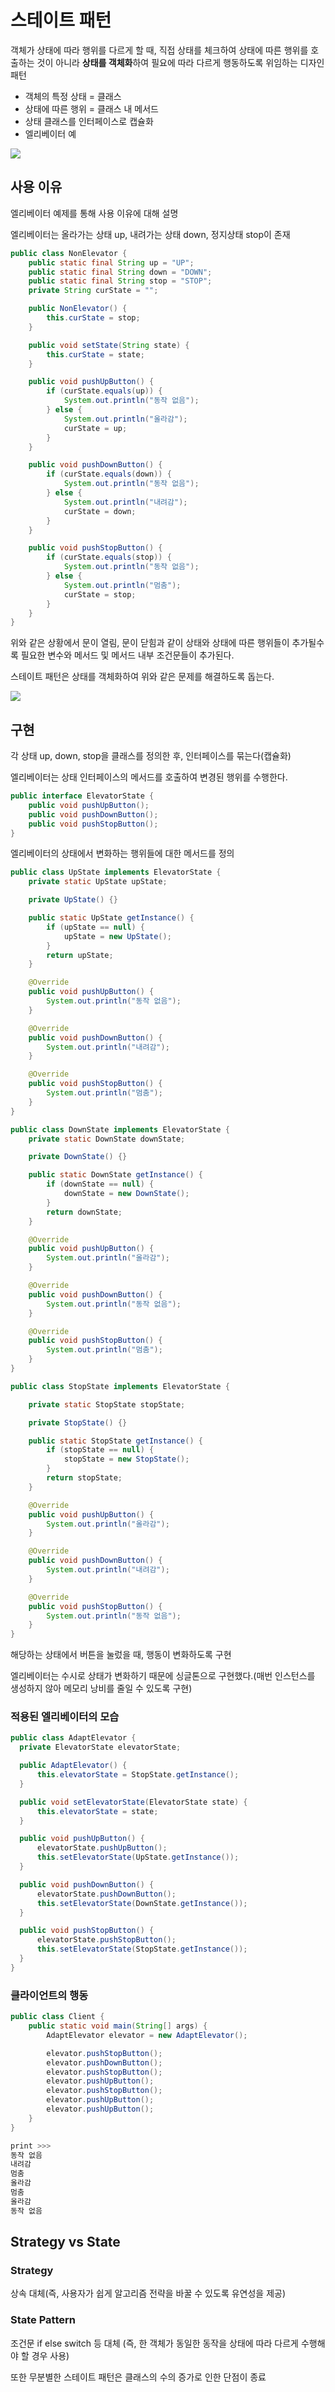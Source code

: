 # 스테이트 패턴

객체가 상태에 따라 행위를 다르게 할 때, 직접 상태를 체크하여 상태에 따른 행위를 호출하는 것이 아니라 **상태를 객체화**하여 필요에 따라 다르게 행동하도록 위임하는 디자인 패턴

- 객체의 특정 상태 = 클래스
- 상태에 따른 행위 = 클래스 내 메서드
- 상태 클래스를 인터페이스로 캡슐화
- 엘리베이터 예

![](https://velog.velcdn.com/images%2Fjinmin2216%2Fpost%2Fd253c3c3-9ed7-4830-9c5d-34f7edb9cd19%2F%E1%84%89%E1%85%A1%E1%86%BC%E1%84%90%E1%85%A2%20%E1%84%91%E1%85%A2%E1%84%90%E1%85%A5%E1%86%AB%20%E1%84%8B%E1%85%B5%E1%84%86%E1%85%B5%E1%84%8C%E1%85%B5.jpeg)

## 사용 이유
엘리베이터 예제를 통해 사용 이유에 대해 설명
  
엘리베이터는 올라가는 상태 up, 내려가는 상태 down, 정지상태 stop이 존재

```java
public class NonElevator {
    public static final String up = "UP";
    public static final String down = "DOWN";
    public static final String stop = "STOP";
    private String curState = "";

    public NonElevator() {
        this.curState = stop;
    }

    public void setState(String state) {
        this.curState = state;
    }

    public void pushUpButton() {
        if (curState.equals(up)) {
            System.out.println("동작 없음");
        } else {
            System.out.println("올라감");
            curState = up;
        }
    }

    public void pushDownButton() {
        if (curState.equals(down)) {
            System.out.println("동작 없음");
        } else {
            System.out.println("내려감");
            curState = down;
        }
    }

    public void pushStopButton() {
        if (curState.equals(stop)) {
            System.out.println("동작 없음");
        } else {
            System.out.println("멈춤");
            curState = stop;
        }
    }
}
```

위와 같은 상황에서 문이 열림, 문이 닫힘과 같이 상태와 상태에 따른 행위들이 추가될수록 필요한 변수와 메서드 및 메서드 내부 조건문들이 추가된다.
  
스테이트 패턴은 상태를 객체화하여 위와 같은 문제를 해결하도록 돕는다.

![](https://velog.velcdn.com/images%2Fjinmin2216%2Fpost%2Fa643a530-1dff-4663-bff2-2ba65cf5f6e2%2F%E1%84%89%E1%85%A1%E1%86%BC%E1%84%90%E1%85%A2%20%E1%84%91%E1%85%A2%E1%84%90%E1%85%A5%E1%86%AB%20%E1%84%8B%E1%85%B5%E1%84%86%E1%85%B5%E1%84%8C%E1%85%B52.png)

## 구현

각 상태 up, down, stop을 클래스를 정의한 후, 인터페이스를 묶는다(캡슐화)
  
엘리베이터는 상태 인터페이스의 메서드를 호출하여 변경된 행위를 수행한다.

```java
public interface ElevatorState {
    public void pushUpButton();
    public void pushDownButton();
    public void pushStopButton();
}
```

엘리베이터의 상태에서 변화하는 행위들에 대한 메서드를 정의

```java
public class UpState implements ElevatorState {
    private static UpState upState;

    private UpState() {}

    public static UpState getInstance() {
        if (upState == null) {
            upState = new UpState();
        }
        return upState;
    }

    @Override
    public void pushUpButton() {
        System.out.println("동작 없음");
    }

    @Override
    public void pushDownButton() {
        System.out.println("내려감");
    }

    @Override
    public void pushStopButton() {
        System.out.println("멈춤");
    }
}

```

```java
public class DownState implements ElevatorState {
    private static DownState downState;

    private DownState() {}

    public static DownState getInstance() {
        if (downState == null) {
            downState = new DownState();
        }
        return downState;
    }

    @Override
    public void pushUpButton() {
        System.out.println("올라감");
    }

    @Override
    public void pushDownButton() {
        System.out.println("동작 없음");
    }

    @Override
    public void pushStopButton() {
        System.out.println("멈춤");
    }
}
```

```java
public class StopState implements ElevatorState {

    private static StopState stopState;

    private StopState() {}

    public static StopState getInstance() {
        if (stopState == null) {
            stopState = new StopState();
        }
        return stopState;
    }

    @Override
    public void pushUpButton() {
        System.out.println("올라감");
    }

    @Override
    public void pushDownButton() {
        System.out.println("내려감");
    }

    @Override
    public void pushStopButton() {
        System.out.println("동작 없음");
    }
}
```

해당하는 상태에서 버튼을 눌렀을 때, 행동이 변화하도록 구현
  
엘리베이터는 수시로 상태가 변화하기 때문에 싱글톤으로 구현했다.(매번 인스턴스를 생성하지 않아 메모리 낭비를 줄일 수 있도록 구현)

### 적용된 엘리베이터의 모습

```java
public class AdaptElevator {
  private ElevatorState elevatorState;

  public AdaptElevator() {
      this.elevatorState = StopState.getInstance();
  }

  public void setElevatorState(ElevatorState state) {
      this.elevatorState = state;
  }

  public void pushUpButton() {
      elevatorState.pushUpButton();
      this.setElevatorState(UpState.getInstance());
  }

  public void pushDownButton() {
      elevatorState.pushDownButton();
      this.setElevatorState(DownState.getInstance());
  }

  public void pushStopButton() {
      elevatorState.pushStopButton();
      this.setElevatorState(StopState.getInstance());
  }
}
```

### 클라이언트의 행동

```java
public class Client {
    public static void main(String[] args) {
        AdaptElevator elevator = new AdaptElevator();

        elevator.pushStopButton();
        elevator.pushDownButton();
        elevator.pushStopButton();
        elevator.pushUpButton();
        elevator.pushStopButton();
        elevator.pushUpButton();
        elevator.pushUpButton();
    }
}

print >>>
동작 없음
내려감
멈춤
올라감
멈춤
올라감
동작 없음
```

## Strategy vs State

### Strategy
상속 대체(즉, 사용자가 쉽게 알고리즘 전략을 바꿀 수 있도록 유연성을 제공)

### State Pattern
조건문 if else switch 등 대체 (즉, 한 객체가 동일한 동작을 상태에 따라 다르게 수행해야 할 경우 사용)
  
또한 무분별한 스테이트 패턴은 클래스의 수의 증가로 인한 단점이 종료